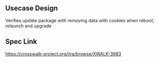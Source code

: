 ## Usecase Design

Verifies update package with removing data with cookies when reboot, relaunch and upgrade

## Spec Link

https://crosswalk-project.org/jira/browse/XWALK-3683

